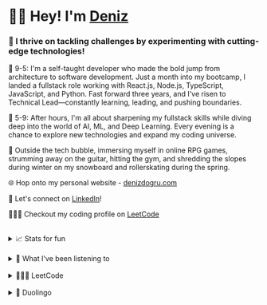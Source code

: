 <div align="left">
    <h1>👋🏻 Hey! I'm <a href="denizdogru.com" target="_blank">Deniz</a></h1>
<div>

<div align="left">
<h3>🚀 I thrive on tackling challenges by experimenting with cutting-edge technologies!</h3>

💼 9-5: I'm a self-taught developer who made the bold jump from architecture to software development. Just a month into my bootcamp, I landed a fullstack role working with React.js, Node.js, TypeScript, JavaScript, and Python. Fast forward three years, and I've risen to Technical Lead—constantly learning, leading, and pushing boundaries.

🤖 5-9: After hours, I'm all about sharpening my fullstack skills while diving deep into the world of AI, ML, and Deep Learning. Every evening is a chance to explore new technologies and expand my coding universe.

💖 Outside the tech bubble, immersing myself in online RPG games, strumming away on the guitar, hitting the gym, and shredding the slopes during winter on my snowboard and rollerskating during the spring.

🌐 Hop onto my personal website - [denizdogru.com](https://denizdogru.com)

💼 Let's connect on [LinkedIn](https://linkedin.com/in/denizdogru)!

🧑🏽‍💻 Checkout my coding profile on [LeetCode](https://leetcode.com/denizdogru)

</div>

<br/>
<div align="left">
<details>
    <summary>
    📈 Stats for fun
    </summary>
    <br />
    <img src="https://github-readme-stats-5udv09b4j-kevzpeter.vercel.app/api?username=denizdogru&border_radius=10px&title_color=fff&text_color=fff&show_icons=true&bg_color=45,00DFA0,4739DF&icon_color=212121&hide_border=true&rank_icon=github" alt="Github Stats">
</details>

<br />

<details>
    <summary>
    🎵 What I've been listening to
    </summary>
    <br />
    <img src="https://spotify-recently-played-readme.vercel.app/api?user=denizdogru" alt="Spotify Recently Played">
</details>

<br />

<details>
    <summary>
    🧑🏽‍💻 LeetCode
    </summary>
    <br />
    <img src="https://leetcode-badge-showcase.vercel.app/api?username=denizdogru&theme=beach&filter=comp&animated=true&border=no-border" alt="LeetCode Badges">
</details>

<br />

<details>
    <summary>
    🦉 Duolingo
    </summary>
    <br />
    <img src="https://duolingo-stats-card.vercel.app/api?username=Deniz_dogru&sort=xp" alt="Duolingo Stats">
</details>
</div>
